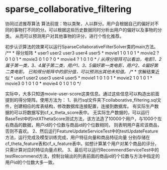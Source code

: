 # sparse_collaborative_filtering
协同过滤推荐算法
算法前提：物以类聚，人以群分。用户会根据自己的偏好对不同的事物打不同的分。可以根据这些历史数据同时分析出用户的偏好以及事物的分类。
从而可以预测用户对其他事物的评分，进行个性化推荐。

初步认识算法的效果可以运行SparseCollaborativeFilterSolver类的main方法。
        /**
         * 得分矩阵
         *       user1  user2  user3  user4  user5
         * movie1  1      0     1       0      1
         * movie2  ?      0     1       0      1
         * movie3  0      1     0       ?      0
         * movie4  ?      1     0       1      0
         *
         */
 从得分矩阵可以看出，电影1、2属于第一类，3、4属于第二类，用户1、3、5偏好第一类电影，用户2、4偏好第二类电影。
 已知得分矩阵中的部分值，可以预测出其他未知值。
         /**
         * 求解结果近似
         *       user1  user2  user3  user4  user5
         * movie1  1      0     1       0      1
         * movie2  1      0     1       0      1
         * movie3  0      1     0       1      0
         * movie4  0      1     0       1      0
         */
         
  实际中，大多只知道movie-user-score这类信息。通过这些信息可以构造出前面提到的得分矩阵。使用方法为：
  1、执行sql文件夹下collaborative_filtering.sql文件，创建相应的库表结构，修改数据库连接配置，连接到数据库。
  有实际生产数据的可以将数据写到cf_x_theta_score表中。
  无实际生产数据的，可以运行BaseTest中的initXThetaScore测试方法，该方法造了10000个用户，与1000个左右商品的数据，用户id的个位数与商品id的个位数相同，
则表明用户喜欢该商品，否则不喜欢。
  2、然后运行FeatureUpdateServiceTest中的testUpdateFeature方法，运行完成及模型训练完成，用户特征向量和商品特征向量
分别存储在cf_theta_feature表和cf_x_feature表中。如想计算某个用户对某个商品的评分，只需计算对应的特征向量点积。
  3、最后可以运行RecommendServiceTest中的testRecommend方法，控制台输出的列表前面的商品id的个位数与方法中指定的用户id的个位数大多一致。
